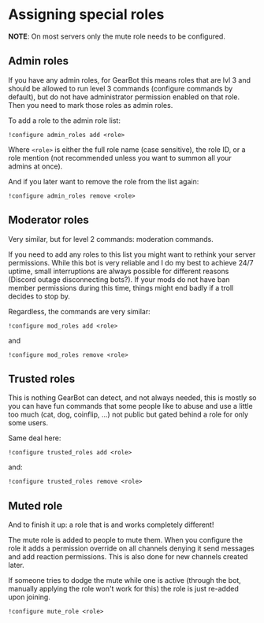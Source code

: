 # Assigning special roles

**NOTE**: On most servers only the mute role needs to be configured.

## Admin roles

If you have any admin roles, for GearBot this means roles that are lvl 3 and should be allowed to run level 3 commands (configure commands by default), but do not have administrator permission enabled on that role. Then you need to mark those roles as admin roles.

To add a role to the admin role list:

```
!configure admin_roles add <role>
```

Where `<role>` is either the full role name (case sensitive), the role ID, or a role mention (not recommended unless you want to summon all your admins at once).

And if you later want to remove the role from the list again:

```
!configure admin_roles remove <role>
```

## Moderator roles

Very similar, but for level 2 commands: moderation commands.

If you need to add any roles to this list you might want to rethink your server permissions. While this bot is very reliable and I do my best to achieve 24/7 uptime, small interruptions are always possible for different reasons (Discord outage disconnecting bots?). If your mods do not have ban member permissions during this time, things might end badly if a troll decides to stop by.

Regardless, the commands are very similar:

```
!configure mod_roles add <role>
```

and

```
!configure mod_roles remove <role>
```

## Trusted roles

This is nothing GearBot can detect, and not always needed, this is mostly so you can have fun commands that some people like to abuse and use a little too much (cat, dog, coinflip, ...) not public but gated behind a role for only some users.

Same deal here:

```
!configure trusted_roles add <role>
```

and:

```
!configure trusted_roles remove <role>
```

## Muted role

And to finish it up: a role that is and works completely different!

The mute role is added to people to mute them. When you configure the role it adds a permission override on all channels denying it send messages and add reaction permissions. This is also done for new channels created later.

If someone tries to dodge the mute while one is active (through the bot, manually applying the role won't work for this) the role is just re-added upon joining.

```
!configure mute_role <role>
```
